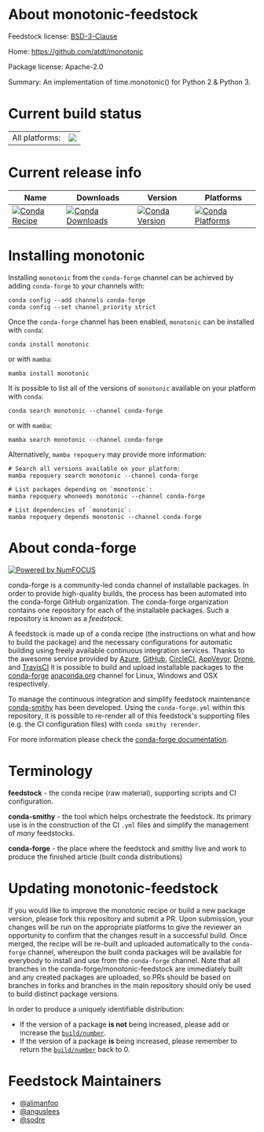 About monotonic-feedstock
=========================

Feedstock license: [BSD-3-Clause](https://github.com/conda-forge/monotonic-feedstock/blob/main/LICENSE.txt)

Home: https://github.com/atdt/monotonic

Package license: Apache-2.0

Summary: An implementation of time.monotonic() for Python 2 & Python 3.

Current build status
====================


<table><tr><td>All platforms:</td>
    <td>
      <a href="https://dev.azure.com/conda-forge/feedstock-builds/_build/latest?definitionId=3123&branchName=main">
        <img src="https://dev.azure.com/conda-forge/feedstock-builds/_apis/build/status/monotonic-feedstock?branchName=main">
      </a>
    </td>
  </tr>
</table>

Current release info
====================

| Name | Downloads | Version | Platforms |
| --- | --- | --- | --- |
| [![Conda Recipe](https://img.shields.io/badge/recipe-monotonic-green.svg)](https://anaconda.org/conda-forge/monotonic) | [![Conda Downloads](https://img.shields.io/conda/dn/conda-forge/monotonic.svg)](https://anaconda.org/conda-forge/monotonic) | [![Conda Version](https://img.shields.io/conda/vn/conda-forge/monotonic.svg)](https://anaconda.org/conda-forge/monotonic) | [![Conda Platforms](https://img.shields.io/conda/pn/conda-forge/monotonic.svg)](https://anaconda.org/conda-forge/monotonic) |

Installing monotonic
====================

Installing `monotonic` from the `conda-forge` channel can be achieved by adding `conda-forge` to your channels with:

```
conda config --add channels conda-forge
conda config --set channel_priority strict
```

Once the `conda-forge` channel has been enabled, `monotonic` can be installed with `conda`:

```
conda install monotonic
```

or with `mamba`:

```
mamba install monotonic
```

It is possible to list all of the versions of `monotonic` available on your platform with `conda`:

```
conda search monotonic --channel conda-forge
```

or with `mamba`:

```
mamba search monotonic --channel conda-forge
```

Alternatively, `mamba repoquery` may provide more information:

```
# Search all versions available on your platform:
mamba repoquery search monotonic --channel conda-forge

# List packages depending on `monotonic`:
mamba repoquery whoneeds monotonic --channel conda-forge

# List dependencies of `monotonic`:
mamba repoquery depends monotonic --channel conda-forge
```


About conda-forge
=================

[![Powered by
NumFOCUS](https://img.shields.io/badge/powered%20by-NumFOCUS-orange.svg?style=flat&colorA=E1523D&colorB=007D8A)](https://numfocus.org)

conda-forge is a community-led conda channel of installable packages.
In order to provide high-quality builds, the process has been automated into the
conda-forge GitHub organization. The conda-forge organization contains one repository
for each of the installable packages. Such a repository is known as a *feedstock*.

A feedstock is made up of a conda recipe (the instructions on what and how to build
the package) and the necessary configurations for automatic building using freely
available continuous integration services. Thanks to the awesome service provided by
[Azure](https://azure.microsoft.com/en-us/services/devops/), [GitHub](https://github.com/),
[CircleCI](https://circleci.com/), [AppVeyor](https://www.appveyor.com/),
[Drone](https://cloud.drone.io/welcome), and [TravisCI](https://travis-ci.com/)
it is possible to build and upload installable packages to the
[conda-forge](https://anaconda.org/conda-forge) [anaconda.org](https://anaconda.org/)
channel for Linux, Windows and OSX respectively.

To manage the continuous integration and simplify feedstock maintenance
[conda-smithy](https://github.com/conda-forge/conda-smithy) has been developed.
Using the ``conda-forge.yml`` within this repository, it is possible to re-render all of
this feedstock's supporting files (e.g. the CI configuration files) with ``conda smithy rerender``.

For more information please check the [conda-forge documentation](https://conda-forge.org/docs/).

Terminology
===========

**feedstock** - the conda recipe (raw material), supporting scripts and CI configuration.

**conda-smithy** - the tool which helps orchestrate the feedstock.
                   Its primary use is in the construction of the CI ``.yml`` files
                   and simplify the management of *many* feedstocks.

**conda-forge** - the place where the feedstock and smithy live and work to
                  produce the finished article (built conda distributions)


Updating monotonic-feedstock
============================

If you would like to improve the monotonic recipe or build a new
package version, please fork this repository and submit a PR. Upon submission,
your changes will be run on the appropriate platforms to give the reviewer an
opportunity to confirm that the changes result in a successful build. Once
merged, the recipe will be re-built and uploaded automatically to the
`conda-forge` channel, whereupon the built conda packages will be available for
everybody to install and use from the `conda-forge` channel.
Note that all branches in the conda-forge/monotonic-feedstock are
immediately built and any created packages are uploaded, so PRs should be based
on branches in forks and branches in the main repository should only be used to
build distinct package versions.

In order to produce a uniquely identifiable distribution:
 * If the version of a package **is not** being increased, please add or increase
   the [``build/number``](https://docs.conda.io/projects/conda-build/en/latest/resources/define-metadata.html#build-number-and-string).
 * If the version of a package **is** being increased, please remember to return
   the [``build/number``](https://docs.conda.io/projects/conda-build/en/latest/resources/define-metadata.html#build-number-and-string)
   back to 0.

Feedstock Maintainers
=====================

* [@alimanfoo](https://github.com/alimanfoo/)
* [@anguslees](https://github.com/anguslees/)
* [@sodre](https://github.com/sodre/)

